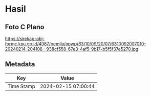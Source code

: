 # Hasil

## Foto C Plano

https://sirekap-obj-formc.kpu.go.id/4087/pemilu/ppwp/63/10/09/20/07/6310092007010-20240214-204108--938cf558-67e3-4af5-9b17-b5f5f37e5270.jpg


## Metadata

| Key        | Value               |
| ---------- | ------------------- |
| Time Stamp | 2024-02-15 07:00:44 |



